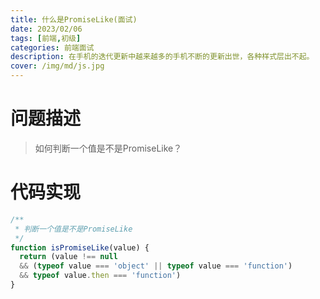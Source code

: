 ```yaml
---
title: 什么是PromiseLike(面试)
date: 2023/02/06
tags: [前端,初级]
categories: 前端面试
description: 在手机的迭代更新中越来越多的手机不断的更新出世，各种样式层出不起。
cover: /img/md/js.jpg
--- 
```


# 问题描述
>如何判断一个值是不是PromiseLike？

# 代码实现
```javascript
/**
 * 判断一个值是不是PromiseLike
 */
function isPromiseLike(value) {
  return (value !== null 
  && (typeof value === 'object' || typeof value === 'function') 
  && typeof value.then === 'function')
}
```
